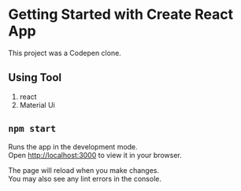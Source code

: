 # Getting Started with Create React App

This project was a Codepen clone.

## Using Tool

1. react
2. Material Ui


## `npm start`

Runs the app in the development mode.\
Open [http://localhost:3000](http://localhost:3000) to view it in your browser.

The page will reload when you make changes.\
You may also see any lint errors in the console.


